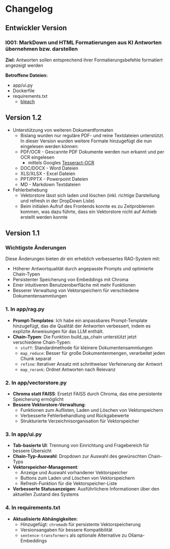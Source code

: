 # Changelog

## Entwickler Version

### I001: MarkDown und HTML Formatierungen aus KI Antworten übernehmen bzw. darstellen
**Ziel:** Antworten sollen entsprechend ihrer Formatierungsbefehle formatiert angezeigt werden

**Betroffene Dateien:**
- app/ui.py
- Dockerfile
- requirements.txt
  - [bleach](https://github.com/mozilla/bleach)

## Version 1.2

- Unterstützung von weiteren Dokumentformaten
    - Bislang wurden nur reguläre PDF- und reine Textdateien unterstützt. In dieser Version wurden weitere Formate hinzugefügt die nun eingelesen werden können:
    - PDF/OCR - Gescannte PDF Dokumente werden nun erkannt und per OCR eingelesen
        - mittels Googles [Tesseract-OCR](https://github.com/tesseract-ocr/tesseract)
    - DOC/DOCX - Word Dateien
    - XLS/XLSX - Excel Dateien
    - PPT/PPTX - Powerpoint Dateien
    - MD - Markdown Textdateien
- Fehlerbehebung
    - Vektorstore lässt sich laden und löschen (inkl. richtige Darstellung und refresh in der DropDown Liste)
    - Beim initialen Aufruf des Frontends konnte es zu Zeitproblemen kommen, was dazu führte, dass ein Vektorstore nicht auf Anhieb erstellt werden konnte

## Version 1.1

### Wichtigste Änderungen

Diese Änderungen bieten dir ein erheblich verbessertes RAG-System mit:

- Höherer Antwortqualität durch angepasste Prompts und optimierte Chain-Typen
- Persistenter Speicherung von Embeddings mit Chroma
- Einer intuitiveren Benutzeroberfläche mit mehr Funktionen
- Besserer Verwaltung von Vektorspeichern für verschiedene Dokumentensammlungen

### 1. In app/rag.py

- **Prompt-Templates**: Ich habe ein anpassbares Prompt-Template hinzugefügt, das die Qualität der Antworten verbessert, indem es explizite Anweisungen für das LLM enthält.
- **Chain-Typen**: Die Funktion build_qa_chain unterstützt jetzt verschiedene Chain-Typen:
	- `stuff`: Standardmethode für kleinere Dokumentensammlungen
	- `map_reduce`: Besser für große Dokumentenmengen, verarbeitet jeden Chunk separat
	- `refine`: Iterativer Ansatz mit schrittweiser Verfeinerung der Antwort
	- `map_rerank`: Ordnet Antworten nach Relevanz

### 2. In app/vectorstore.py

- **Chroma statt FAISS**: Ersetzt FAISS durch Chroma, das eine persistente Speicherung ermöglicht
- **Bessere Vektorstore-Verwaltung**:
	- Funktionen zum Auflisten, Laden und Löschen von Vektorspeichern
	- Verbesserte Fehlerbehandlung und Rückgabewerte
	- Strukturierte Verzeichnisorganisation für Vektorspeicher

### 3. In app/ui.py

- **Tab-basierte UI**: Trennung von Einrichtung und Fragebereich für bessere Übersicht
- **Chain-Typ-Auswahl**: Dropdown zur Auswahl des gewünschten Chain-Typs
- **Vektorspeicher-Management**:
	- Anzeige und Auswahl vorhandener Vektorspeicher
	- Buttons zum Laden und Löschen von Vektorspeichern
	- Refresh-Funktion für die Vektorspeicher-Liste
- **Verbesserte Statusanzeigen**: Ausführlichere Informationen über den aktuellen Zustand des Systems

### 4. In requirements.txt

- **Aktualisierte Abhängigkeiten**:
	- Hinzugefügt: `chromadb` für persistente Vektorspeicherung
	- Versionsangaben für bessere Kompatibilität
	- `sentence-transformers` als optionale Alternative zu Ollama-Embeddings
